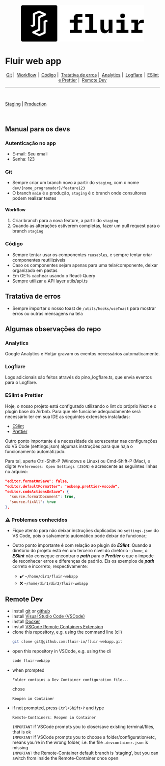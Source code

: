 <h1 align="center">
  <img alt="Logo" src="public/img/FluirLogoCompleto.svg" width="400px">
</h1>

# Fluir web app


<p align="center">
  <a href="#git">Git</a>&nbsp;|&nbsp;
  <a href="#workflow">Workflow</a>&nbsp;|&nbsp;
  <a href="#código">Código</a>&nbsp;|&nbsp;
  <a href="#tratativa-de-erros">Tratativa de erros</a>&nbsp;|&nbsp;
  <a href="#analytics">Analytics</a>&nbsp;|&nbsp;
  <a href="#logflare">Logflare</a>&nbsp;|&nbsp;
  <a href="#eslint-e-prettier">ESlint e Prettier</a>&nbsp;|&nbsp;
  <a href="#remote-dev">Remote Dev</a>
</p>

---

<br/>

[Staging](https://fluir-staging.vercel.app/) | [Production](https://app.fluir.io/)

<br/>


## Manual para os devs

### Autenticação no app
- E-mail: Seu email
- Senha: 123

### Git

- Sempre criar um branch novo a partir do `staging`, com o nome `dev/[nome_programador]/feature123`
- O branch `main` é a produção, `staging` é o branch onde consultores podem realizar testes

#### Workflow

1. Criar branch para a nova feature, a partir do `staging`
2. Quando as alterações estiverem completas, fazer um pull request para o branch `staging`

### Código

- Sempre tentar usar os componentes `reusables`, e sempre tentar criar componentes reutilizáveis
- Caso os componentes sejam apenas para uma tela/componente, deixar organizado em pastas
- Em GETs cachear usando o React-Query
- Sempre utilizar a API layer utils/api.ts

## Tratativa de erros
- Sempre importar o nosso toast de `/utils/hooks/useToast` para mostrar erros ou outras mensagens na tela

## Algumas observações do repo

### **Analytics**

Google Analytics e Hotjar gravam os eventos necessários automaticamente.

### **Logflare**

Logs adicionais são feitos através do pino_logflare.ts, que envia eventos para o Logflare.

### **ESlint e Prettier**
  Hoje, o nosso projeto está configurado utilizando o lint do próprio Next e o plugin base do Airbnb. Para que ele funcione adequadamente será necessário ter em sua IDE as seguintes extensões instaladas:

  * [ESlint](https://marketplace.visualstudio.com/items?itemName=dbaeumer.vscode-eslint)
  * [Prettier](https://marketplace.visualstudio.com/items?itemName=esbenp.prettier-vscode)

  Outro ponto importante é a necessidade de acrescentar nas configurações do VS Code (settings.json) algumas instruções para que haja o funcionamento automátizado.

  Para tal, aperte Ctrl-Shift-P (Windows e Linux) ou Cmd-Shift-P (Mac), e digite `Preferences: Open Settings (JSON)` e acrescente as seguintes linhas no arquivo:

  ```json
  "editor.formatOnSave": false,
  "editor.defaultFormatter": "esbenp.prettier-vscode",
  "editor.codeActionsOnSave": {
    "source.formatDocument": true,
    "source.fixAll": true
  },
  ```

### ⚠ **Problemas conhecidos**
- Fique atento para não deixar instruções duplicadas no `settings.json` do VS Code, pois o salvamento automático pode deixar de funcionar;

- Outro ponto importante é com relação ao plugin do ***ESlint***. Quando a diretório do projeto está em um terceiro nível do diretório `~/home`, o ***ESlint*** não consegue encontrar o ***path*** para o ***Prettier*** o que o impede de reconhecer erros e diferenças de padrão. Eis os exemplos de ***path*** correto e incorreto, respectivamente:

  - ✔️ `~/home/dir1/fluir-webapp`
  - ❌ `~/home/dir1/dir2/fluir-webapp`

## Remote Dev
* install [git](https://github.com/git-guides/install-git) or [github](https://desktop.github.com/)
* install [Visual Studio Code (VSCode)](https://code.visualstudio.com/download)
* install [Docker](https://docs.docker.com/get-docker/)
* install [VSCode Remote Containers Extension](https://code.visualstudio.com/docs/remote/containers-tutorial)
* clone this repository, e.g. using the command line (cli)
    ```bash
    git clone git@github.com:fluir-io/fluir-webapp.git
    ```
* open this repository in VSCode, e.g. using the cli
    ```bash
    code fluir-webapp
    ```
* when prompted 
    ```
    Folder contains a Dev Container configuration file...
    ````
    chose 
    ```
    Reopen in Container
    ```
* if not prompted, press `Ctrl+Shift+P` and type
    ```
    Remote-Containers: Reopen in Container
    ```
    `IMPORTANT` if VSCode prompts you to close/save existing terminal/files, that is ok</br>
    `IMPORTANT` if VSCode prompts you to choose a folder/configuration/etc, means you're in the wrong folder, i.e. the file `.devcontainer.json` is missing</br>
    `IMPORTANT` the Remote-Container default branch is 'staging', but you can switch from inside the Remote-Container once open</br>
